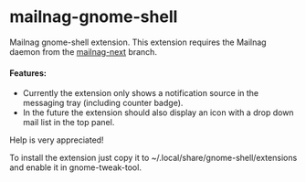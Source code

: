 # mailnag-gnome-shell

Mailnag gnome-shell extension.
This extension requires the Mailnag daemon from the [mailnag-next](https://github.com/pulb/mailnag/tree/mailnag-next) branch.

#### Features:
* Currently the extension only shows a notification source in the messaging tray (including counter badge).
* In the future the extension should also display an icon with a drop down mail list in the top panel.

Help is very appreciated!

To install the extension just copy it to ~/.local/share/gnome-shell/extensions and enable it in gnome-tweak-tool.

